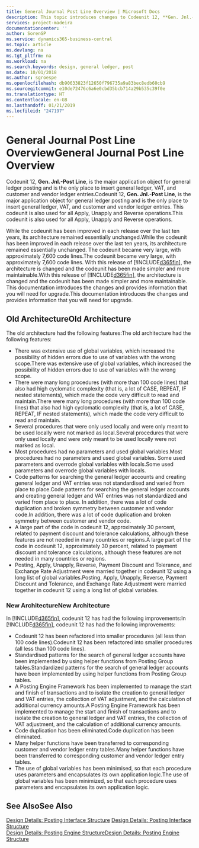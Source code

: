 ```yaml
---
title: General Journal Post Line Overview | Microsoft Docs
description: This topic introduces changes to Codeunit 12, **Gen. Jnl.-Post Line**, which is the major application object for general ledger posting and is the only place to insert general ledger, VAT, and customer and vendor ledger entries.
services: project-madeira
documentationcenter: ''
author: SorenGP
ms.service: dynamics365-business-central
ms.topic: article
ms.devlang: na
ms.tgt_pltfrm: na
ms.workload: na
ms.search.keywords: design, general ledger, post
ms.date: 10/01/2018
ms.author: sgroespe
ms.openlocfilehash: db90633823f12650f796735a9a83bec8edb60cb9
ms.sourcegitcommit: e10de72476c6a6e0cbd35bcb714a29b535c39f0e
ms.translationtype: HT
ms.contentlocale: en-GB
ms.lasthandoff: 01/21/2019
ms.locfileid: "247197"
---
```

# <a name="general-journal-post-line-overview"></a><span data-ttu-id="8d909-103">General Journal Post Line Overview</span><span class="sxs-lookup"><span data-stu-id="8d909-103">General Journal Post Line Overview</span></span>
<span data-ttu-id="8d909-104">Codeunit 12, **Gen. Jnl.-Post Line**, is the major application object for general ledger posting and is the only place to insert general ledger, VAT, and customer and vendor ledger entries.</span><span class="sxs-lookup"><span data-stu-id="8d909-104">Codeunit 12, **Gen. Jnl.-Post Line**, is the major application object for general ledger posting and is the only place to insert general ledger, VAT, and customer and vendor ledger entries.</span></span> <span data-ttu-id="8d909-105">This codeunit is also used for all Apply, Unapply and Reverse operations.</span><span class="sxs-lookup"><span data-stu-id="8d909-105">This codeunit is also used for all Apply, Unapply and Reverse operations.</span></span>  
  
<span data-ttu-id="8d909-106">While the codeunit has been improved in each release over the last ten years, its architecture remained essentially unchanged.</span><span class="sxs-lookup"><span data-stu-id="8d909-106">While the codeunit has been improved in each release over the last ten years, its architecture remained essentially unchanged.</span></span> <span data-ttu-id="8d909-107">The codeunit became very large, with approximately 7,600 code lines.</span><span class="sxs-lookup"><span data-stu-id="8d909-107">The codeunit became very large, with approximately 7,600 code lines.</span></span> <span data-ttu-id="8d909-108">With this release of [!INCLUDE[d365fin](includes/d365fin_md.md)], the architecture is changed and the codeunit has been made simpler and more maintainable.</span><span class="sxs-lookup"><span data-stu-id="8d909-108">With this release of [!INCLUDE[d365fin](includes/d365fin_md.md)], the architecture is changed and the codeunit has been made simpler and more maintainable.</span></span> <span data-ttu-id="8d909-109">This documentation introduces the changes and provides information that you will need for upgrade.</span><span class="sxs-lookup"><span data-stu-id="8d909-109">This documentation introduces the changes and provides information that you will need for upgrade.</span></span>  
  
## <a name="old-architecture"></a><span data-ttu-id="8d909-110">Old Architecture</span><span class="sxs-lookup"><span data-stu-id="8d909-110">Old Architecture</span></span>  
<span data-ttu-id="8d909-111">The old architecture had the following features:</span><span class="sxs-lookup"><span data-stu-id="8d909-111">The old architecture had the following features:</span></span>  
  
* <span data-ttu-id="8d909-112">There was extensive use of global variables, which increased the possibility of hidden errors due to use of variables with the wrong scope.</span><span class="sxs-lookup"><span data-stu-id="8d909-112">There was extensive use of global variables, which increased the possibility of hidden errors due to use of variables with the wrong scope.</span></span>  
* <span data-ttu-id="8d909-113">There were many long procedures (with more than 100 code lines) that also had high cyclomatic complexity (that is, a lot of CASE, REPEAT, IF nested statements), which made the code very difficult to read and maintain.</span><span class="sxs-lookup"><span data-stu-id="8d909-113">There were many long procedures (with more than 100 code lines) that also had high cyclomatic complexity (that is, a lot of CASE, REPEAT, IF nested statements), which made the code very difficult to read and maintain.</span></span>  
* <span data-ttu-id="8d909-114">Several procedures that were only used locally and were only meant to be used locally were not marked as local.</span><span class="sxs-lookup"><span data-stu-id="8d909-114">Several procedures that were only used locally and were only meant to be used locally were not marked as local.</span></span>  
* <span data-ttu-id="8d909-115">Most procedures had no parameters and used global variables.</span><span class="sxs-lookup"><span data-stu-id="8d909-115">Most procedures had no parameters and used global variables.</span></span> <span data-ttu-id="8d909-116">Some used parameters and overrode global variables with locals.</span><span class="sxs-lookup"><span data-stu-id="8d909-116">Some used parameters and overrode global variables with locals.</span></span>  
* <span data-ttu-id="8d909-117">Code patterns for searching the general ledger accounts and creating general ledger and VAT entries was not standardised and varied from place to place.</span><span class="sxs-lookup"><span data-stu-id="8d909-117">Code patterns for searching the general ledger accounts and creating general ledger and VAT entries was not standardized and varied from place to place.</span></span> <span data-ttu-id="8d909-118">In addition, there was a lot of code duplication and broken symmetry between customer and vendor code.</span><span class="sxs-lookup"><span data-stu-id="8d909-118">In addition, there was a lot of code duplication and broken symmetry between customer and vendor code.</span></span>  
* <span data-ttu-id="8d909-119">A large part of the code in codeunit 12, approximately 30 percent, related to payment discount and tolerance calculations, although these features are not needed in many countries or regions.</span><span class="sxs-lookup"><span data-stu-id="8d909-119">A large part of the code in codeunit 12, approximately 30 percent, related to payment discount and tolerance calculations, although these features are not needed in many countries or regions.</span></span>  
* <span data-ttu-id="8d909-120">Posting, Apply, Unapply, Reverse, Payment Discount and Tolerance, and Exchange Rate Adjustment were married together in codeunit 12 using a long list of global variables.</span><span class="sxs-lookup"><span data-stu-id="8d909-120">Posting, Apply, Unapply, Reverse, Payment Discount and Tolerance, and Exchange Rate Adjustment were married together in codeunit 12 using a long list of global variables.</span></span>  
  
### <a name="new-architecture"></a><span data-ttu-id="8d909-121">New Architecture</span><span class="sxs-lookup"><span data-stu-id="8d909-121">New Architecture</span></span>  
<span data-ttu-id="8d909-122">In [!INCLUDE[d365fin](includes/d365fin_md.md)], codeunit 12 has had the following improvements:</span><span class="sxs-lookup"><span data-stu-id="8d909-122">In [!INCLUDE[d365fin](includes/d365fin_md.md)], codeunit 12 has had the following improvements:</span></span>  
  
* <span data-ttu-id="8d909-123">Codeunit 12 has been refactored into smaller procedures (all less than 100 code lines).</span><span class="sxs-lookup"><span data-stu-id="8d909-123">Codeunit 12 has been refactored into smaller procedures (all less than 100 code lines).</span></span>  
* <span data-ttu-id="8d909-124">Standardised patterns for the search of general ledger accounts have been implemented by using helper functions from Posting Group tables.</span><span class="sxs-lookup"><span data-stu-id="8d909-124">Standardized patterns for the search of general ledger accounts have been implemented by using helper functions from Posting Group tables.</span></span>  
* <span data-ttu-id="8d909-125">A Posting Engine Framework has been implemented to manage the start and finish of transactions and to isolate the creation to general ledger and VAT entries, the collection of VAT adjustment, and the calculation of additional currency amounts.</span><span class="sxs-lookup"><span data-stu-id="8d909-125">A Posting Engine Framework has been implemented to manage the start and finish of transactions and to isolate the creation to general ledger and VAT entries, the collection of VAT adjustment, and the calculation of additional currency amounts.</span></span>  
* <span data-ttu-id="8d909-126">Code duplication has been eliminated.</span><span class="sxs-lookup"><span data-stu-id="8d909-126">Code duplication has been eliminated.</span></span>  
* <span data-ttu-id="8d909-127">Many helper functions have been transferred to corresponding customer and vendor ledger entry tables.</span><span class="sxs-lookup"><span data-stu-id="8d909-127">Many helper functions have been transferred to corresponding customer and vendor ledger entry tables.</span></span>  
* <span data-ttu-id="8d909-128">The use of global variables has been minimised, so that each procedure uses parameters and encapsulates its own application logic.</span><span class="sxs-lookup"><span data-stu-id="8d909-128">The use of global variables has been minimized, so that each procedure uses parameters and encapsulates its own application logic.</span></span>  
  
## <a name="see-also"></a><span data-ttu-id="8d909-129">See Also</span><span class="sxs-lookup"><span data-stu-id="8d909-129">See Also</span></span>  
<span data-ttu-id="8d909-130">[Design Details: Posting Interface Structure](design-details-posting-interface-structure.md) </span><span class="sxs-lookup"><span data-stu-id="8d909-130">[Design Details: Posting Interface Structure](design-details-posting-interface-structure.md) </span></span>  
[<span data-ttu-id="8d909-131">Design Details: Posting Engine Structure</span><span class="sxs-lookup"><span data-stu-id="8d909-131">Design Details: Posting Engine Structure</span></span>](design-details-posting-engine-structure.md)
